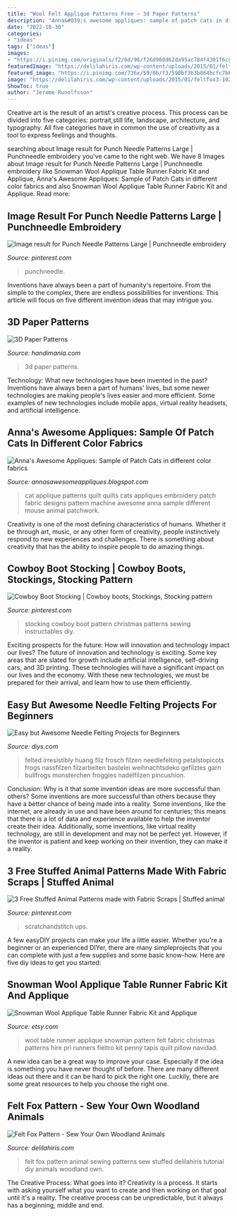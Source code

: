 ```yaml
---
title: "Wool Felt Applique Patterns Free ~ 3d Paper Patterns"
description: "Anna&#039;s awesome appliques: sample of patch cats in different color fabrics"
date: "2022-10-30"
categories:
- "ideas"
tags: ["ideas"]
images:
- "https://i.pinimg.com/originals/f2/6d/96/f26d960d62da95ac784f4301f6c07758.jpg"
featuredImage: "https://delilahiris.com/wp-content/uploads/2015/01/feltfox3-1024x685.jpg"
featured_image: "https://i.pinimg.com/736x/59/0b/f3/590bf3b3b864bcfc7bb2816eac50bfec.jpg"
image: "https://delilahiris.com/wp-content/uploads/2015/01/feltfox3-1024x685.jpg"
ShowToc: true
author: "Jerome Runolfsson"
---
```



Creative art is the result of an artist's creative process. This process can be divided into five categories: portrait,still life, landscape, architecture, and typography. All five categories have in common the use of creativity as a tool to express feelings and thoughts.

	

		
searching about Image result for Punch Needle Patterns Large | Punchneedle embroidery you've came to the right web. We have 8 Images about Image result for Punch Needle Patterns Large | Punchneedle embroidery like Snowman Wool Applique Table Runner Fabric Kit and Applique, Anna&#039;s Awesome Appliques: Sample of Patch Cats in different color fabrics and also Snowman Wool Applique Table Runner Fabric Kit and Applique. Read more:
		
    
## Image Result For Punch Needle Patterns Large | Punchneedle Embroidery

<img loading=lazy src="https://i.pinimg.com/736x/59/0b/f3/590bf3b3b864bcfc7bb2816eac50bfec.jpg" onerror="this.onerror=null;this.src='https://tse3.mm.bing.net/th?id=OIP.H02y9ulgwFNkBRCUGMJy4AHaG8&amp;pid=15.1';" alt="Image result for Punch Needle Patterns Large | Punchneedle embroidery">

_Source: pinterest.com_

>punchneedle. 

	

Inventions have always been a part of humanity's repertoire. From the simple to the complex, there are endless possibilities for inventions. This article will focus on five different invention ideas that may intrigue you.

    
## 3D Paper Patterns

<img loading=lazy src="http://www.handimania.com/uploads/3D-paper-patterns-03.jpg" onerror="this.onerror=null;this.src='https://tse2.mm.bing.net/th?id=OIP.CLX_MKLSZ509PHsLb46y5AHaE8&amp;pid=15.1';" alt="3D Paper Patterns">

_Source: handimania.com_

>3d paper patterns. 

	

Technology: What new technologies have been invented in the past?
Inventions have always been a part of humans' lives, but some newer technologies are making people's lives easier and more efficient. Some examples of new technologies include mobile apps, virtual reality headsets, and artificial intelligence.

    
## Anna&#039;s Awesome Appliques: Sample Of Patch Cats In Different Color Fabrics

<img loading=lazy src="http://4.bp.blogspot.com/-Aa-W-K9_ETs/TbmrxuzZNgI/AAAAAAAAADE/tIzVPMcRYwo/s1600/photo3+-+Copy.JPG" onerror="this.onerror=null;this.src='https://tse4.mm.bing.net/th?id=OIP.QK925ytDysunAqNikPPqKAHaKX&amp;pid=15.1';" alt="Anna&#039;s Awesome Appliques: Sample of Patch Cats in different color fabrics">

_Source: annasawesomeappliques.blogspot.com_

>cat applique patterns quilt quilts cats appliques embroidery patch fabric designs pattern machine awesome anna sample different mouse animal patchwork. 

	

Creativity is one of the most defining characteristics of humans. Whether it be through art, music, or any other form of creativity, people instinctively respond to new experiences and challenges. There is something about creativity that has the ability to inspire people to do amazing things.

    
## Cowboy Boot Stocking | Cowboy Boots, Stockings, Stocking Pattern

<img loading=lazy src="https://i.pinimg.com/originals/f2/6d/96/f26d960d62da95ac784f4301f6c07758.jpg" onerror="this.onerror=null;this.src='https://tse3.mm.bing.net/th?id=OIP.S5qbm_URDb4oAcIfMbxE3AAAAA&amp;pid=15.1';" alt="Cowboy Boot Stocking | Cowboy boots, Stockings, Stocking pattern">

_Source: pinterest.com_

>stocking cowboy boot pattern christmas patterns sewing instructables diy. 

	

Exciting prospects for the future: How will innovation and technology impact our lives?
The future of innovation and technology is exciting. Some key areas that are slated for growth include artificial intelligence, self-driving cars, and 3D printing. These technologies will have a significant impact on our lives and the economy. With these new technologies, we must be prepared for their arrival, and learn how to use them efficiently.

    
## Easy But Awesome Needle Felting Projects For Beginners

<img loading=lazy src="https://cdn.diys.com/wp-content/uploads/2016/02/Bullfrogs.jpg" onerror="this.onerror=null;this.src='https://tse2.mm.bing.net/th?id=OIP.uuJdUeh9BRci0b1H3UHVSQHaFj&amp;pid=15.1';" alt="Easy but Awesome Needle Felting Projects for Beginners">

_Source: diys.com_

>felted irresistibly huang filz frosch filzen needlefelting petalstopicots frogs nassfilzen filzarbeiten bastelei weihnachtsdeko gefilztes garn bullfrogs monsterchen froggies nadelfilzen pincushion. 

	

Conclusion: Why is it that some invention ideas are more successful than others?
Some inventions are more successful than others because they have a better chance of being made into a reality. Some inventions, like the internet, are already in use and have been around for centuries; this means that there is a lot of data and experience available to help the inventor create their idea. Additionally, some inventions, like virtual reality technology, are still in development and may not be perfect yet. However, if the inventor is patient and keep working on their invention, they can make it a reality.

    
## 3 Free Stuffed Animal Patterns Made With Fabric Scraps | Stuffed Animal

<img loading=lazy src="https://i.pinimg.com/736x/a7/91/30/a7913066b18a82d34af8b31407c7a7a8.jpg" onerror="this.onerror=null;this.src='https://tse4.mm.bing.net/th?id=OIP.Vn7rHnRZkim2-Dtqfg9kawHaJI&amp;pid=15.1';" alt="3 Free Stuffed Animal Patterns made with Fabric Scraps | Stuffed animal">

_Source: pinterest.com_

>scratchandstitch ups. 

	

A few easyDIY projects can make your life a little easier. Whether you're a beginner or an experienced DIYer, there are many simpleprojects that you can complete with just a few supplies and some basic know-how. Here are five diy ideas to get you started: 

    
## Snowman Wool Applique Table Runner Fabric Kit And Applique

<img loading=lazy src="https://img.etsystatic.com/il/9bf9fb/1276836019/il_570xN.1276836019_dh1a.jpg?version=0" onerror="this.onerror=null;this.src='https://tse3.mm.bing.net/th?id=OIP.noWgvLHGbv2MiRUHF988zwHaIy&amp;pid=15.1';" alt="Snowman Wool Applique Table Runner Fabric Kit and Applique">

_Source: etsy.com_

>wool table runner applique snowman pattern felt fabric christmas patterns hire pri runners fieltro kit penny tapis quilt pillow navidad. 

	

A new idea can be a great way to improve your case. Especially if the idea is something you have never thought of before. There are many different ideas out there and it can be hard to pick the right one. Luckily, there are some great resources to help you choose the right one.

    
## Felt Fox Pattern - Sew Your Own Woodland Animals

<img loading=lazy src="https://delilahiris.com/wp-content/uploads/2015/01/feltfox3-1024x685.jpg" onerror="this.onerror=null;this.src='https://tse3.mm.bing.net/th?id=OIP.Sm4SFifZoRYdyVaRFbJx-AHaE9&amp;pid=15.1';" alt="Felt Fox Pattern - Sew Your Own Woodland Animals">

_Source: delilahiris.com_

>felt fox pattern animal sewing patterns sew stuffed delilahiris tutorial diy animals woodland own. 

	

The Creative Process: What goes into it?
Creativity is a process. It starts with asking yourself what you want to create and then working on that goal until it's a reality. The creative process can be unpredictable, but it always has a beginning, middle and end.

